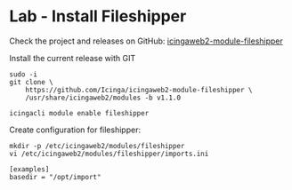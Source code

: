 Lab - Install Fileshipper
=========================

Check the project and releases on GitHub: [icingaweb2-module-fileshipper](https://github.com/Icinga/icingaweb2-module-fileshipper)

Install the current release with GIT

```
sudo -i
git clone \
    https://github.com/Icinga/icingaweb2-module-fileshipper \
    /usr/share/icingaweb2/modules -b v1.1.0

icingacli module enable fileshipper
```

Create configuration for fileshipper:

```
mkdir -p /etc/icingaweb2/modules/fileshipper
vi /etc/icingaweb2/modules/fileshipper/imports.ini
```

```
[examples]
basedir = "/opt/import"
```
